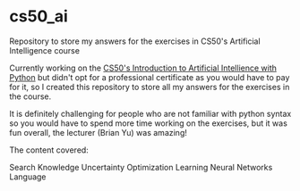 # cs50_ai
Repository to store my answers for the exercises in CS50's Artificial Intelligence course

Currently working on the [CS50's Introduction to Artificial Intellience with Python](https://cs50.harvard.edu/ai/2020/) but didn't opt for a professional certificate as you would have to pay for it, so I created this repository to store all my answers for the exercises in the course.

It is definitely challenging for people who are not familiar with python syntax so you would have to spend more time working on the exercises, but it was fun overall, the lecturer (Brian Yu) was amazing!

The content covered:

Search
Knowledge
Uncertainty
Optimization
Learning
Neural Networks
Language
